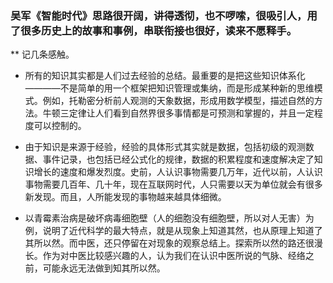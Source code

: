### 吴军《智能时代》思路很开阔，讲得透彻，也不啰嗦，很吸引人，用了很多历史上的故事和事例，串联衔接也很好，读来不愿释手。

** 记几条感触。

- 所有的知识其实都是人们过去经验的总结。最重要的是把这些知识体系化————不是简单的用一个框架把知识管理或集纳，而是形成某种新的思维模式。例如，托勒密分析前人观测的天象数据，形成用数学模型，描述自然的方法。牛顿三定律让人们看到自然界很多事情都是可预测和掌握的，并且一定程度可以控制的。

- 由于知识是来源于经验，经验的具体形式其实就是数据，包括初级的观测数据、事件记录，也包括已经公式化的规律，数据的积累程度和速度解决定了知识增长的速度和爆发烈度。史前，人认识事物需要几万年，近代以前，人认识事物需要几百年、几十年，现在互联网时代，人只需要以天为单位就会有很多新发现。而且，人所能发现的事物越来越具体细微。

- 以青霉素治病是破坏病毒细胞壁（人的细胞没有细胞壁，所以对人无害）为例，说明了近代科学的最大特点，就是从现象上知道其然，也从原理上知道了其所以然。而中医，还只停留在对现象的观察总结上。探索所以然的路还很漫长。作为对中医比较感兴趣的人，认为我们在认识中医所说的气脉、经络之前，可能永远无法做到知其所以然。
